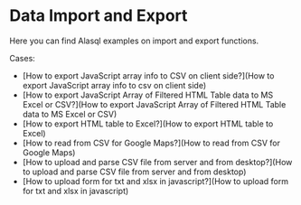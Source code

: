 # Data Import and Export

Here you can find Alasql examples on import and export functions.

Cases:
* [How to export JavaScript array info to CSV on client side?](How to export JavaScript array info to csv on client side)
* [How to export JavaScript Array of Filtered HTML Table data to MS Excel or CSV?](How to export JavaScript Array of Filtered HTML Table data to MS Excel or CSV)
* [How to export HTML table to Excel?](How to export HTML table to Excel)
* [How to read from CSV for Google Maps?](How to read from CSV for Google Maps)
* [How to upload and parse CSV file from server and from desktop?](How to upload and parse CSV file from server and from desktop)
* [How to upload form for txt and xlsx in javascript?](How to upload form for txt and xlsx in javascript)